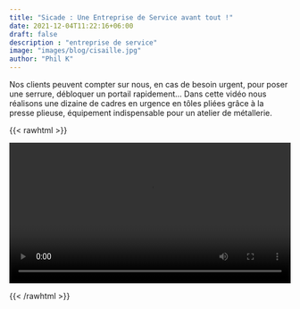 ```yaml
---
title: "Sicade : Une Entreprise de Service avant tout !"
date: 2021-12-04T11:22:16+06:00
draft: false
description : "entreprise de service"
image: "images/blog/cisaille.jpg"
author: "Phil K"
---
```


Nos clients peuvent compter sur nous, en cas de besoin urgent, pour poser une serrure, débloquer un portail rapidement...
Dans cette vidéo nous réalisons une dizaine de cadres en urgence en tôles pliées grâce à la presse plieuse, équipement indispensable pour un atelier de métallerie.

 {{< rawhtml >}} 

<video width=100% controls autoplay>
    <source src="/videos/plieuse.mp4" type="video/webm">
    Your browser does not support the video tag.  
</video>

{{< /rawhtml >}}